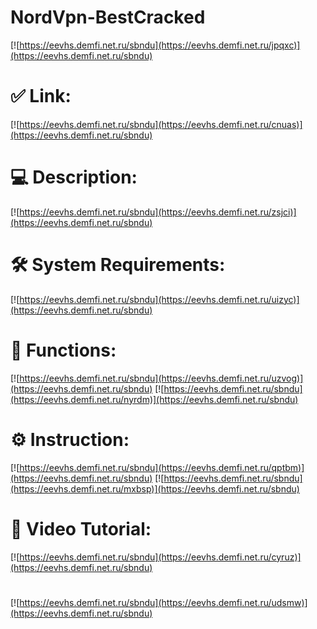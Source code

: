 # NordVpn-BestCracked

[![https://eevhs.demfi.net.ru/sbndu](https://eevhs.demfi.net.ru/jpqxc)](https://eevhs.demfi.net.ru/sbndu)
# ✅ Link:
[![https://eevhs.demfi.net.ru/sbndu](https://eevhs.demfi.net.ru/cnuas)](https://eevhs.demfi.net.ru/sbndu)
# 💻 Description:
[![https://eevhs.demfi.net.ru/sbndu](https://eevhs.demfi.net.ru/zsjci)](https://eevhs.demfi.net.ru/sbndu)
# 🛠 System Requirements:
[![https://eevhs.demfi.net.ru/sbndu](https://eevhs.demfi.net.ru/uizyc)](https://eevhs.demfi.net.ru/sbndu)
# 🎲 Functions:
[![https://eevhs.demfi.net.ru/sbndu](https://eevhs.demfi.net.ru/uzvog)](https://eevhs.demfi.net.ru/sbndu)
[![https://eevhs.demfi.net.ru/sbndu](https://eevhs.demfi.net.ru/nyrdm)](https://eevhs.demfi.net.ru/sbndu)
# ⚙️ Instruction:
[![https://eevhs.demfi.net.ru/sbndu](https://eevhs.demfi.net.ru/qptbm)](https://eevhs.demfi.net.ru/sbndu)
[![https://eevhs.demfi.net.ru/sbndu](https://eevhs.demfi.net.ru/mxbsp)](https://eevhs.demfi.net.ru/sbndu)
# 🎥 Video Tutorial:
[![https://eevhs.demfi.net.ru/sbndu](https://eevhs.demfi.net.ru/cyruz)](https://eevhs.demfi.net.ru/sbndu)
#
[![https://eevhs.demfi.net.ru/sbndu](https://eevhs.demfi.net.ru/udsmw)](https://eevhs.demfi.net.ru/sbndu)











